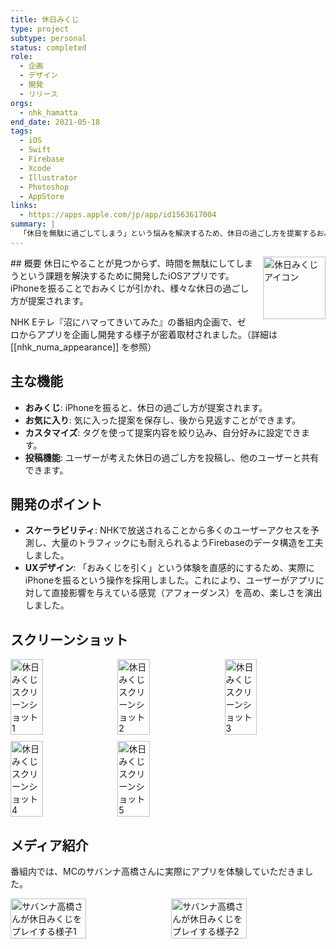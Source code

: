 ```yaml
---
title: 休日みくじ
type: project
subtype: personal
status: completed
role:
  - 企画
  - デザイン
  - 開発
  - リリース
orgs:
  - nhk_hamatta
end_date: 2021-05-18
tags:
  - iOS
  - Swift
  - Firebase
  - Xcode
  - Illustrator
  - Photoshop
  - AppStore
links:
  - https://apps.apple.com/jp/app/id1563617004
summary: |
  「休日を無駄に過ごしてしまう」という悩みを解決するため、休日の過ごし方を提案するおみくじアプリ。企画からリリースまでがNHK Eテレ『沼にハマってきいてみた』で密着取材された。
---
```


<img src="/linked_assets/10_Projects/Personal/holiday_omikuji/assets/holiday_omikuji_icon.jpg" alt="休日みくじ アイコン" style="float: right; width: 100px; margin-left: 16px;">
## 概要
休日にやることが見つからず、時間を無駄にしてしまうという課題を解決するために開発したiOSアプリです。iPhoneを振ることでおみくじが引かれ、様々な休日の過ごし方が提案されます。

NHK Eテレ『沼にハマってきいてみた』の番組内企画で、ゼロからアプリを企画し開発する様子が密着取材されました。（詳細は [[nhk_numa_appearance]] を参照）

## 主な機能
- **おみくじ**: iPhoneを振ると、休日の過ごし方が提案されます。
- **お気に入り**: 気に入った提案を保存し、後から見返すことができます。
- **カスタマイズ**: タグを使って提案内容を絞り込み、自分好みに設定できます。
- **投稿機能**: ユーザーが考えた休日の過ごし方を投稿し、他のユーザーと共有できます。

## 開発のポイント
- **スケーラビリティ**: NHKで放送されることから多くのユーザーアクセスを予測し、大量のトラフィックにも耐えられるようFirebaseのデータ構造を工夫しました。
- **UXデザイン**: 「おみくじを引く」という体験を直感的にするため、実際にiPhoneを振るという操作を採用しました。これにより、ユーザーがアプリに対して直接影響を与えている感覚（アフォーダンス）を高め、楽しさを演出しました。

## スクリーンショット
<div style="display: flex; flex-wrap: wrap; gap: 10px;">
    <img src="/linked_assets/10_Projects/Personal/holiday_omikuji/assets/holiday_omikuji_ss_1.jpg" alt="休日みくじスクリーンショット1" width="32%">
    <img src="/linked_assets/10_Projects/Personal/holiday_omikuji/assets/holiday_omikuji_ss_2.jpg" alt="休日みくじスクリーンショット2" width="32%">
    <img src="/linked_assets/10_Projects/Personal/holiday_omikuji/assets/holiday_omikuji_ss_3.jpg" alt="休日みくじスクリーンショット3" width="32%">
    <img src="/linked_assets/10_Projects/Personal/holiday_omikuji/assets/holiday_omikuji_ss_4.jpg" alt="休日みくじスクリーンショット4" width="32%">
    <img src="/linked_assets/10_Projects/Personal/holiday_omikuji/assets/holiday_omikuji_ss_5.jpg" alt="休日みくじスクリーンショット5" width="32%">
</div>

## メディア紹介
番組内では、MCのサバンナ高橋さんに実際にアプリを体験していただきました。
<div style="display: flex; gap: 10px;">
    <img src="/linked_assets/10_Projects/Personal/holiday_omikuji/assets/takahashi_san_1.jpg" alt="サバンナ高橋さんが休日みくじをプレイする様子1" width="49%">
    <img src="/linked_assets/10_Projects/Personal/holiday_omikuji/assets/takahashi_san_2.jpg" alt="サバンナ高橋さんが休日みくじをプレイする様子2" width="49%">
</div>
